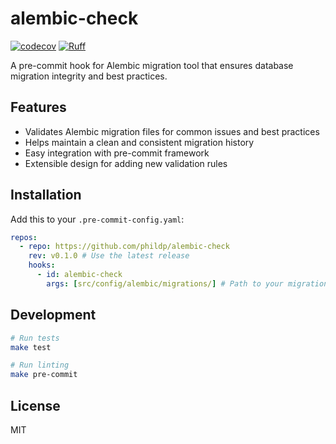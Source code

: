 # alembic-check

[![codecov](https://codecov.io/gh/phildp/alembic-check/branch/main/graph/badge.svg)](https://codecov.io/gh/phildp/alembic-check)
[![Ruff](https://img.shields.io/endpoint?url=https://raw.githubusercontent.com/astral-sh/ruff/main/assets/badge/v2.json)](https://github.com/astral-sh/ruff)

A pre-commit hook for Alembic migration tool that ensures database migration integrity and best practices.

## Features

- Validates Alembic migration files for common issues and best practices
- Helps maintain a clean and consistent migration history
- Easy integration with pre-commit framework
- Extensible design for adding new validation rules

## Installation

Add this to your `.pre-commit-config.yaml`:

```yaml
repos:
  - repo: https://github.com/phildp/alembic-check
    rev: v0.1.0 # Use the latest release
    hooks:
      - id: alembic-check
        args: [src/config/alembic/migrations/] # Path to your migrations directory
```

## Development

```bash
# Run tests
make test

# Run linting
make pre-commit
```

## License

MIT
